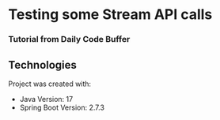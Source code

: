 # Testing some Stream API calls
### Tutorial from Daily Code Buffer

## Technologies
Project was created with:
* Java Version: 17
* Spring Boot Version: 2.7.3
